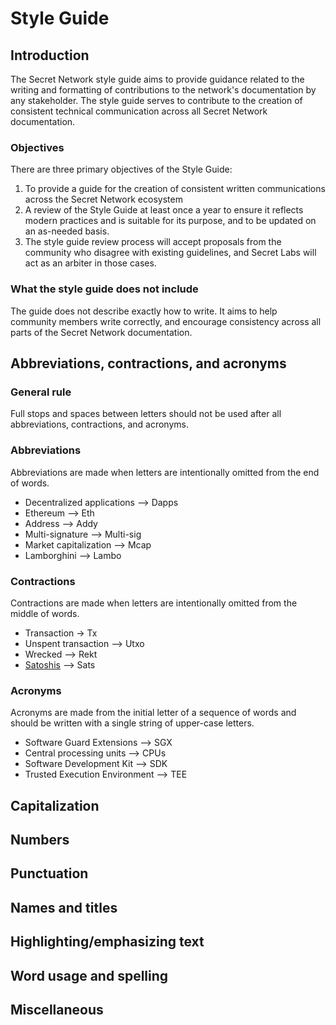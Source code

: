 # Style Guide

## Introduction&#x20;

The Secret Network style guide aims to provide guidance related to the writing and formatting of contributions to the network's documentation by any stakeholder. The style guide serves to contribute to the creation of consistent technical communication across all Secret Network documentation.&#x20;

### Objectives

There are three primary objectives of the Style Guide:&#x20;

1. To provide a guide for the creation of consistent written communications across the Secret Network ecosystem
2. A review of the Style Guide at least once a year to ensure it reflects modern practices and is suitable for its purpose, and to be updated on an as-needed basis.&#x20;
3. The style guide review process will accept proposals from the community who disagree with existing guidelines, and Secret Labs will act as an arbiter in those cases.&#x20;

### What the style guide does not include

The guide does not describe exactly how to write. It aims to help community members write correctly, and encourage consistency across all parts of the Secret Network documentation.&#x20;

## Abbreviations, contractions, and acronyms

### General rule

Full stops and spaces between letters should not be used after all abbreviations, contractions, and acronyms.&#x20;

### Abbreviations

Abbreviations are made when letters are intentionally omitted from the end of words.&#x20;

* Decentralized applications --> Dapps
* Ethereum --> Eth
* Address --> Addy
* Multi-signature --> Multi-sig
* Market capitalization --> Mcap
* Lamborghini --> Lambo

### Contractions

Contractions are made when letters are intentionally omitted from the middle of words.&#x20;

* Transaction -> Tx
* Unspent transaction --> Utxo
* Wrecked --> Rekt
* [Satoshis](https://www.investopedia.com/terms/s/satoshi.asp) --> Sats

### Acronyms

Acronyms are made from the initial letter of a sequence of words and should be written with a single string of upper-case letters.&#x20;

* Software Guard Extensions --> SGX
* Central processing units --> CPUs
* Software Development Kit --> SDK
* Trusted Execution Environment --> TEE

## Capitalization&#x20;

## Numbers

## Punctuation&#x20;

## Names and titles&#x20;

## Highlighting/emphasizing text

## Word usage and spelling&#x20;

## Miscellaneous



